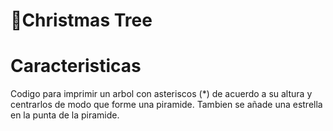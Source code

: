 # 🎄Christmas Tree

# Caracteristicas
Codigo para imprimir un arbol con asteriscos (*) de acuerdo a su altura y centrarlos de modo que forme una piramide. Tambien se añade una estrella en la punta de la piramide. 
